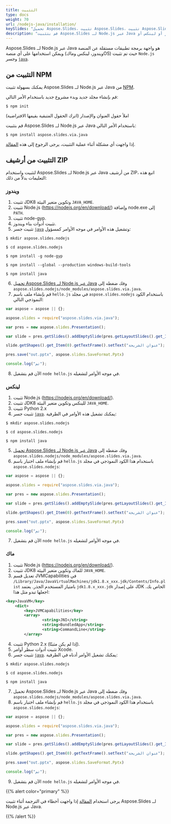 ```yaml
---
title: التثبيت
type: docs
weight: 70
url: /nodejs-java/installation/
keySlides: "تحميل Aspose.Slides، تثبيت Aspose.Slides، تثبيت Aspose.Slides، ويندوز، macOS، لينكس، Javascript، Node.js"
description: "قم بتثبيت Aspose.Slides لـ Node.js عبر Java في ويندوز أو لينكس أو macOS"
---
```


Aspose.Slides لــ Node.js عبر Java هو واجهة برمجة تطبيقات مستقلة عن المنصة ويمكن استخدامها على أي منصة (ويندوز، لينكس وماكOS) حيث تم تثبيت `Node.js` وجسر [`java`](https://www.npmjs.com/package/java).

## **التثبيت من NPM**

يمكنك بسهولة تثبيت Aspose.Slides لــ Node.js عبر Java من [NPM](https://www.npmjs.com/).

قم بإنشاء مجلد جديد وبدء مشروع جديد باستخدام الأمر التالي:
```
$ npm init
```
املأ حقول العنوان والإصدار (اترك الحقول المتبقية بقيمها الافتراضية)

قم بتثبيت Aspose.Slides لــ Node.js عبر Java باستخدام الأمر التالي:
```
$ npm install aspose.slides.via.java
```

إذا واجهت أي مشكلة أثناء عملية التثبيت، يرجى الرجوع إلى هذه [المقالة](/nodejs-java/troubleshooting-installation/).

## **التثبيت من أرشيف ZIP**

لتثبيت واستخدام Aspose.Slides لــ Node.js عبر Java من أرشيف ZIP، اتبع هذه التعليمات بدلاً من ذلك:

### **ويندوز**

1. تثبيت JDK8 وتكوين متغير البيئة `JAVA_HOME`.
1. تثبيت Node.js (https://nodejs.org/en/download/) وإضافة node.exe إلى `PATH`.
1. تثبيت node-gyp.
1. تثبيت أدوات بناء ويندوز.
1. تثبيت جسر [`java`](https://www.npmjs.com/package/java) وتشغيل هذه الأوامر في موجه الأوامر كمسؤول:
```
$ mkdir aspose.slides.nodejs

$ cd aspose.slides.nodejs

$ npm install -g node-gyp

$ npm install --global --production windows-build-tools

$ npm install java
```
6. [تحميل Aspose.Slides لــ Node.js عبر Java](https://releases.aspose.com/slides/nodejs-java/) وفك ضغطه إلى `aspose.slides.nodejs/node_modules/aspose.slides.via.java`.
7. قم بإنشاء ملف باسم `hello.js` في مجلد `aspose.slides.nodejs` باستخدام الكود النموذجي التالي:

```javascript
var aspose = aspose || {};

aspose.slides = require("aspose.slides.via.java");

var pres = new aspose.slides.Presentation();

var slide = pres.getSlides().addEmptySlide(pres.getLayoutSlides().get_Item(0));

slide.getShapes().get_Item(0).getTextFrame().setText("عنوان الشريحة");

pres.save("out.pptx", aspose.slides.SaveFormat.Pptx)

console.log("تم");
```

8. الآن قم بتشغيل `node hello.js` في موجه الأوامر لتشغيله.

### **لينكس**

1. تثبيت Node.js (https://nodejs.org/en/download/).
1. تثبيت JDK8 للينكس وتكوين متغير البيئة `JAVA_HOME`.
1. تثبيت Python 2.x
1. تثبيت جسر [`java`](https://www.npmjs.com/package/java). يمكنك تشغيل هذه الأوامر في الطرفية:
```
$ mkdir aspose.slides.nodejs

$ cd aspose.slides.nodejs

$ npm install java
```
5. [تحميل Aspose.Slides لــ Node.js عبر Java](https://releases.aspose.com/slides/nodejs-java/) وفك ضغطه إلى `aspose.slides.nodejs/node_modules/aspose.slides.via.java`.
6. قم بإنشاء ملف اختبار باسم `hello.js` باستخدام هذا الكود النموذجي في مجلد `aspose.slides.nodejs`:

```javascript
var aspose = aspose || {};

aspose.slides = require("aspose.slides.via.java");

var pres = new aspose.slides.Presentation();

var slide = pres.getSlides().addEmptySlide(pres.getLayoutSlides().get_Item(0));

slide.getShapes().get_Item(0).getTextFrame().setText("عنوان الشريحة");

pres.save("out.pptx", aspose.slides.SaveFormat.Pptx)

console.log("تم");
```
7. الآن قم بتشغيل `node hello.js` في موجه الأوامر لتشغيله.

### **ماك**

1. تثبيت Node.js (https://nodejs.org/en/download/).
1. تثبيت JDK8 للماك وتكوين متغير البيئة `JAVA_HOME`.
1. تعديل قسم JVMCapabilities في `/Library/Java/JavaVirtualMachines/jdk1.8.x_xxx.jdk/Contents/Info.plist` بامتياز المستخدم الجذر. يعتمد `jdk1.8.x_xxx.jdk` على إصدار JDK الخاص بك. اجعلها تبدو مثل هذا:
```xml
<key>JavaVM</key>
    <dict>
        <key>JVMCapabilities</key>
        <array>
                <string>JNI</string>
                <string>BundledApp</string>
                <string>CommandLine</string>
        </array>
```
4. تثبيت Python 2.x (إذا لم يكن مثبتًا).
5. تثبيت أدوات سطر أوامر Xcode.
6. تثبيت جسر [`java`](https://www.npmjs.com/package/java). يمكنك تشغيل الأوامر أدناه في الطرفية:
```
$ mkdir aspose.slides.nodejs
 
$ cd aspose.slides.nodejs
 
$ npm install java
```
7. تحميل Aspose.Slides لــ Node.js عبر Java وفك ضغطه إلى `aspose.slides.nodejs/node_modules/aspose.slides.via.java`.
8. قم بإنشاء ملف اختبار باسم `hello.js` باستخدام هذا الكود النموذجي في مجلد `aspose.slides.nodejs`:

```javascript
var aspose = aspose || {};

aspose.slides = require("aspose.slides.via.java");

var pres = new aspose.slides.Presentation();

var slide = pres.getSlides().addEmptySlide(pres.getLayoutSlides().get_Item(0));

slide.getShapes().get_Item(0).getTextFrame().setText("عنوان الشريحة");

pres.save("out.pptx", aspose.slides.SaveFormat.Pptx)

console.log("تم");
```
9. الآن قم بتشغيل `node hello.js` في موجه الأوامر لتشغيله.


{{% alert color="primary" %}}

يرجى استخدام [المقالة](https://docs.aspose.com/slides/nodejs-java/troubleshooting-installation/) إذا واجهت أخطاء في الترجمة أثناء تثبيت Aspose.Slides لــ Node.js عبر Java.

{{% /alert %}}
